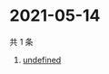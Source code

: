 # 2021-05-14

共 1 条

<!-- BEGIN -->
<!-- 最后更新时间 Fri May 14 2021 23:12:06 GMT+0800 (China Standard Time) -->

1. [undefined](https://www.zhihu.com/search?q=宝可梦大探险)

<!-- END -->
